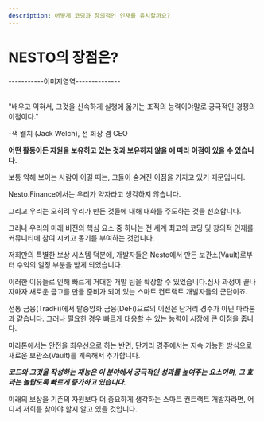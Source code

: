 ```yaml
---
description: 어떻게 코딩과 창의적인 인재를 유치할까요?
---
```


# NESTO의 장점은?

\-----------이미지영역--------------

\
"배우고 익혀서, 그것을 신속하게 실행에 옮기는 조직의 능력이야말로 궁극적인 경쟁의 이점이다."

\-잭 웰치 (Jack Welch), 전 회장 겸 CEO

**어떤 활동이든 자원을 보유하고 있는 것과 보유하지 않을 에 따라 이점이 있을 수 있습니다.**

보통 약해 보이는 사람이 이길 때는, 그들이 숨겨진 이점을 가지고 있기 때문입니다.

Nesto.Finance에서는 우리가 약자라고 생각하지 않습니다.

그리고 우리는 오히려 우리가 만든 것들에 대해 대화를 주도하는 것을 선호합니다.

그러나 우리의 미래 비전의 핵심 요소 중 하나는 전 세계 최고의 코딩 및 창의적 인재를 커뮤니티에 참여 시키고 동기를 부여하는 것입니다.

저희만의 특별한 보상 시스템 덕분에, 개발자들은 Nesto에서 만든 보관소(Vault)로부터 수익의 일정 부분을 받게 되었습니다.

이러한 이유들로 인해 빠르게 거대한 개발 팀을 확장할 수 있었습니다.심사 과정이 끝나자마자 새로운 금고를 만들 준비가 되어 있는 스마트 컨트랙트 개발자들의 군단이죠.

전통 금융(TradFi)에서 탈중앙화 금융(DeFi)으로의 이전은 단거리 경주가 아닌 마라톤과 같습니다. 그러나 필요한 경우 빠르게 대응할 수 있는 능력이 시장에 큰 이점을 줍니다.&#x20;

마라톤에서는 안전을 최우선으로 하는 반면, 단거리 경주에서는 지속 가능한 방식으로 새로운 보관소(Vault)를 계속해서 추가합니다.

_**코드와 그것을 작성하는 재능은 이 분야에서 궁극적인 성과를 높여주는 요소이며, 그 효과는 놀랍도록 빠르게 증가하고 있습니다.**_

미래의 보상을 기존의 자원보다 더 중요하게 생각하는 스마트 컨트랙트 개발자라면, 어디서 저희를 찾아야 할지 알고 있을 것입니다.

